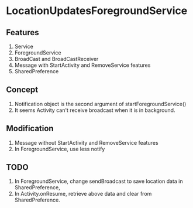 # LocationUpdatesForegroundService
## Features
1. Service
1. ForegroundService
1. BroadCast and BroadCastReceiver
1. Message with StartActivity and RemoveService features
1. SharedPreference

## Concept
1. Notification object is the second argument of startForegroundService()
1. It seems Activity can't receive broadcast when it is in background.
## Modification
1. Message without StartActivity and RemoveService features
1. In ForegroundService, use less notify

## TODO
1. In ForegroundService, change sendBroadcast to save location data in SharedPreference,
1. In Activity.onResume, retrieve above data and clear from SharedPreference.